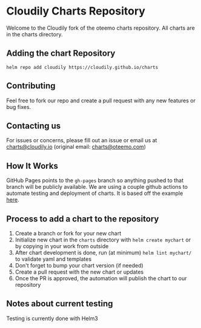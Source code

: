 # Cloudily Charts Repository

Welcome to the Cloudily fork of the oteemo charts repository. All charts are in the charts directory.

## Adding the chart Repository

`helm repo add cloudily https://cloudily.github.io/charts`

## Contributing

Feel free to fork our repo and create a pull request with any new features or bug fixes.

## Contacting us

For issues or concerns, please fill out an issue or email us at charts@cloudily.io (original email: charts@oteemo.com)

## How It Works

GitHub Pages points to the `gh-pages` branch so anything pushed to that branch will be publicly available. We are using a couple github actions to automate testing and deployment of charts. It is based off the example [here](https://github.com/helm/charts-repo-actions-demo).

## Process to add a chart to the repository

1. Create a branch or fork for your new chart
1. Initialize new chart in the `charts` directory with `helm create mychart` or by copying in your work from outside
1. After chart development is done, run (at minimum) `helm lint mychart/` to validate yaml and templates
1. Don't forget to bump your chart version (if needed)
1. Create a pull request with the new chart or updates
1. Once the PR is approved, the automation will publish the chart to our repository

## Notes about current testing

Testing is currently done with Helm3
